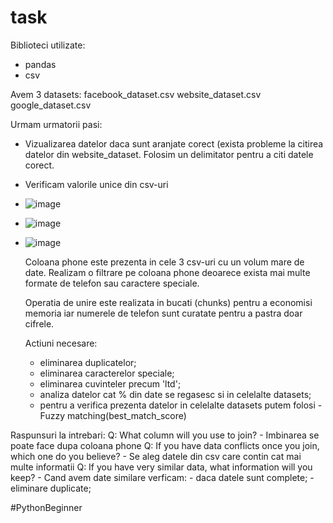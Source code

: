 # task

Biblioteci utilizate:
 - pandas
 - csv
   
Avem 3 datasets: 
  facebook_dataset.csv
  website_dataset.csv
  google_dataset.csv

Urmam urmatorii pasi:
  - Vizualizarea datelor daca sunt aranjate corect (exista probleme la citirea datelor din website_dataset. Folosim un delimitator pentru a citi datele corect.
  - Verificam valorile unice din csv-uri
  - ![image](https://github.com/user-attachments/assets/d825a906-c51e-4a2d-896a-80636fb46cbf)
  - ![image](https://github.com/user-attachments/assets/b09022b1-8830-4d5d-8334-5e0e93e5dd06)
  - ![image](https://github.com/user-attachments/assets/248db470-c79e-4fbd-a466-39528af9bcf6)

    Coloana phone este prezenta in cele 3 csv-uri cu un volum mare de date.
    Realizam o filtrare pe coloana phone deoarece exista mai multe formate de telefon sau caractere speciale.

    Operatia de unire este realizata in bucati (chunks) pentru a economisi memoria iar numerele de telefon sunt curatate pentru a pastra doar cifrele.

    Actiuni necesare:
       - eliminarea duplicatelor;
       - eliminarea caracterelor speciale;
       - eliminarea cuvinteler precum 'ltd';
       - analiza datelor cat % din date se regasesc si in celelalte datasets;
       - pentru a verifica prezenta datelor in celelalte datasets putem folosi - Fuzzy matching(best_match_score)
         

    
  Raspunsuri la intrebari:
  Q: What column will you use to join?
    - Imbinarea se poate face dupa coloana phone
  Q: If you have data conflicts once you join, which one do you believe?
    - Se aleg datele din csv care contin cat mai multe informatii 
  Q: If you have very similar data, what information will you keep? 
    - Cand avem date similare verficam: 
        - daca datele sunt complete;
        - eliminare duplicate;
        
    

#PythonBeginner

  
